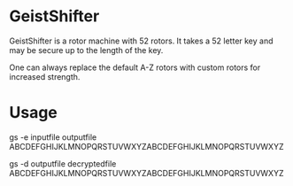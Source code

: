 # GeistShifter

GeistShifter is a rotor machine with 52 rotors.  It takes a 52 letter key and may be secure up to the length of the key.

One can always replace the default A-Z rotors with custom rotors for increased strength.

# Usage

gs -e inputfile outputfile ABCDEFGHIJKLMNOPQRSTUVWXYZABCDEFGHIJKLMNOPQRSTUVWXYZ

gs -d outputfile decryptedfile ABCDEFGHIJKLMNOPQRSTUVWXYZABCDEFGHIJKLMNOPQRSTUVWXYZ
